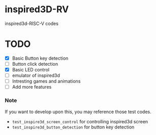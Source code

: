 # inspired3D-RV
inspired3d-RISC-V codes



# TODO
- [x] Basic Button key detection 
- [ ] Button click detection
- [x] Basic LED control
- [ ] emulator of inspired3d
- [ ] Intresting games and animations
- [ ] Add more features

### Note
If you want to develop upon this, you may reference those test codes.
- `test_inspire3d_screen_control` for controlling inspired3d screen
- `test_inspire3d_button_detection` for button key detection